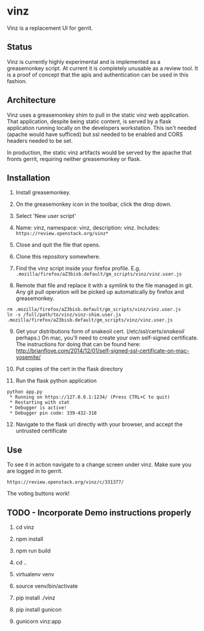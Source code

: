 vinz
====

Vinz is a replacement UI for gerrit.


Status
------

Vinz is currently highly experimental and is implemented as a greasemonkey script.
At current it is completely unusable as a review tool. It is a proof of concept that the apis and authentication can be used in this fashion.



Architecture
------------

Vinz uses a greasemonkey shim to pull in the static vinz web application. That application, despite being static content, is served by a flask application running locally on the developers workstation. This isn't needed (apache would have sufficed) but ssl needed to be enabled and CORS headers needed to be set.

In production, the static vinz artifacts would be served by the apache that fronts gerrit, requiring neither greasemonkey or flask.


Installation
------------


1) Install greasemonkey.

2) On the greasemonkey icon in the toolbar, click the drop down.

3) Select 'New user script'

4) Name: vinz, namespace: vinz, description: vinz. Includes:   ``https://review.openstack.org/vinz*  ``

5) Close and quit the file that opens.

6) Clone this repository somewhere.

7) Find the vinz script inside your firefox profile. E.g. ``.mozilla/firefox/aZ3bisb.default/gm_scripts/vinz/vinz.user.js``

8) Remote that file and replace it with a symlink to the file managed in git. Any git pull operation will be picked up automatically by firefox and greasemonkey.

```
rm .mozilla/firefox/aZ3bisb.default/gm_scripts/vinz/vinz.user.js
ln -s /full/path/to/vinz/vinz-shim.user.js .mozilla/firefox/aZ3bisb.default/gm_scripts/vinz/vinz.user.js
```

9) Get your distributions form of snakeoil cert. (/etc/ssl/certs/*snakeoil* perhaps.) On mac, you'll need to create your own self-signed certificate. The instructions for doing that can be found here: http://brianflove.com/2014/12/01/self-signed-ssl-certificate-on-mac-yosemite/

10) Put copies of the cert in the flask directory

11) Run the flask python application

```
python app.py
 * Running on https://127.0.0.1:1234/ (Press CTRL+C to quit)
 * Restarting with stat
 * Debugger is active!
 * Debugger pin code: 339-432-318

```

12) Navigate to the flask url directly with your browser, and accept the untrusted certificate



Use
---


To see it in action navigate to a change screen under vinz.
Make sure you are logged in to gerrit.

```
https://review.openstack.org/vinz/c/331377/
```

The voting buttons work!



TODO - Incorporate Demo instructions properly
---------------------------------------------

1) cd vinz

2) npm install

3) npm run build

4) cd ..

5) virtualenv venv

6) source venv/bin/activate

7) pip install ./vinz

8) pip install gunicon

9) gunicorn vinz:app
